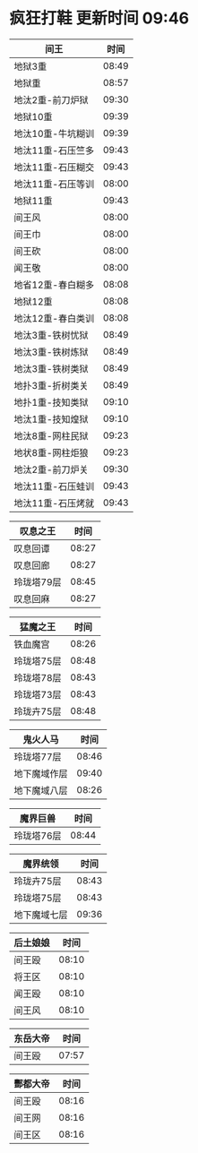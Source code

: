 # 疯狂打鞋 更新时间 09:46

| 间王   | 时间    |
|--------|-------|
| 地狱3重 | 08:49 |
| 地狱重 | 08:57 |
| 地汰2重-前刀炉狱 | 09:30 |
| 地狱10重 | 09:39 |
| 地汰10重-牛坑糊训 | 09:39 |
| 地汰11重-石压竺多 | 09:43 |
| 地汰11重-石压糊交 | 09:43 |
| 地汰11重-石压等训 | 08:00 |
| 地狱11重 | 09:43 |
| 间王风 | 08:00 |
| 间王巾 | 08:00 |
| 间王砍 | 08:00 |
| 闻王敬 | 08:00 |
| 地省12重-春白糊多 | 08:08 |
| 地狱12重 | 08:08 |
| 地汰12重-春白类训 | 08:08 |
| 地汰3重-铁树忧狱 | 08:49 |
| 地汰3重-铁树炼狱 | 08:49 |
| 地汰3重-铁树类狱 | 08:49 |
| 地扑3重-折树类关 | 08:49 |
| 地扑1重-技知类狱 | 09:10 |
| 地汰1重-技知煌狱 | 09:10 |
| 地汰8重-网柱民狱 | 09:23 |
| 地状8重-网柱炬狼 | 09:23 |
| 地汰2重-前刀炉关 | 09:30 |
| 地汰11重-石压蛙训 | 09:43 |
| 地汰11重-石压烤就 | 09:43 |

| 叹息之王   | 时间    |
|--------|-------|
| 叹息回谭 | 08:27 |
| 叹息回廊 | 08:27 |
| 玲珑塔79层 | 08:45 |
| 叹息回麻 | 08:27 |

| 猛魔之王   | 时间    |
|--------|-------|
| 铁血魔宫 | 08:26 |
| 玲珑塔75层 | 08:48 |
| 玲珑塔78层 | 08:43 |
| 玲珑塔73层 | 08:43 |
| 玲珑卉75层 | 08:48 |

| 鬼火人马   | 时间    |
|--------|-------|
| 玲珑塔77层 | 08:46 |
| 地下魔域作层 | 09:40 |
| 地下魔域八层 | 08:26 |

| 魔界巨兽   | 时间    |
|--------|-------|
| 玲珑塔76层 | 08:44 |

| 魔界统领   | 时间    |
|--------|-------|
| 玲珑卉75层 | 08:43 |
| 玲珑塔75层 | 08:43 |
| 地下魔域七层 | 09:36 |

| 后土娘娘   | 时间    |
|--------|-------|
| 间王殴 | 08:10 |
| 将王区 | 08:10 |
| 闻王殴 | 08:10 |
| 间王风 | 08:10 |

| 东岳大帝   | 时间    |
|--------|-------|
| 间王殴 | 07:57 |

| 酆都大帝   | 时间    |
|--------|-------|
| 间王殴 | 08:16 |
| 间王网 | 08:16 |
| 间王区 | 08:16 |